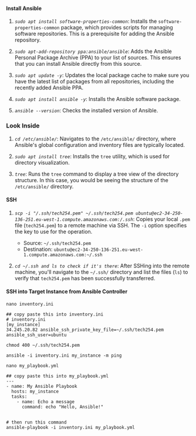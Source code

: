 #### Install Ansible

1. *`sudo apt install software-properties-common`*: Installs the `software-properties-common` package, which provides scripts for managing software repositories. This is a prerequisite for adding the Ansible repository.

2. *`sudo apt-add-repository ppa:ansible/ansible`*: Adds the Ansible Personal Package Archive (PPA) to your list of sources. This ensures that you can install Ansible directly from this source.

3. *`sudo apt update -y`*: Updates the local package cache to make sure you have the latest list of packages from all repositories, including the recently added Ansible PPA.

4. *`sudo apt install ansible -y`*: Installs the Ansible software package.

5. *`ansible --version`*: Checks the installed version of Ansible.

### Look Inside

1. *`cd /etc/ansible/`*: Navigates to the `/etc/ansible/` directory, where Ansible's global configuration and inventory files are typically located.

2. *`sudo apt install tree`*: Installs the `tree` utility, which is used for directory visualization.

3. *`tree`*: Runs the `tree` command to display a tree view of the directory structure. In this case, you would be seeing the structure of the `/etc/ansible/` directory.

#### SSH

1. *`scp -i "/.ssh/tech254.pem" ~/.ssh/tech254.pem ubuntu@ec2-34-250-136-251.eu-west-1.compute.amazonaws.com:/.ssh`*: Copies your local `.pem` file (`tech254.pem`) to a remote machine via SSH. The `-i` option specifies the key to use for the operation.

   - Source: `~/.ssh/tech254.pem`
   - Destination: `ubuntu@ec2-34-250-136-251.eu-west-1.compute.amazonaws.com:~/.ssh`
   
2. *`cd ~/.ssh and ls to check if it's there`*: After SSHing into the remote machine, you'll navigate to the `~/.ssh/` directory and list the files (`ls`) to verify that `tech254.pem` has been successfully transferred.

#### SSH into Target Instance from Ansible Controller

```
nano inventory.ini

## copy paste this into inventory.ini
# inventory.ini
[my_instance]
34.245.20.82 ansible_ssh_private_key_file=~/.ssh/tech254.pem ansible_ssh_user=ubuntu

chmod 400 ~/.ssh/tech254.pem

ansible -i inventory.ini my_instance -m ping

nano my_playbook.yml

## copy paste this into my_playbook.yml
---
- name: My Ansible Playbook
  hosts: my_instance
  tasks:
    - name: Echo a message
      command: echo "Hello, Ansible!"


# then run this command
ansible-playbook -i inventory.ini my_playbook.yml
```